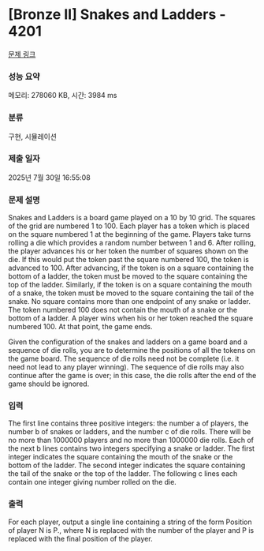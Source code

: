 # [Bronze II] Snakes and Ladders - 4201 

[문제 링크](https://www.acmicpc.net/problem/4201) 

### 성능 요약

메모리: 278060 KB, 시간: 3984 ms

### 분류

구현, 시뮬레이션

### 제출 일자

2025년 7월 30일 16:55:08

### 문제 설명

<p>Snakes and Ladders is a board game played on a 10 by 10 grid. The squares of the grid are numbered 1 to 100. Each player has a token which is placed on the square numbered 1 at the beginning of the game. Players take turns rolling a die which provides a random number between 1 and 6. After rolling, the player advances his or her token the number of squares shown on the die. If this would put the token past the square numbered 100, the token is advanced to 100. After advancing, if the token is on a square containing the bottom of a ladder, the token must be moved to the square containing the top of the ladder. Similarly, if the token is on a square containing the mouth of a snake, the token must be moved to the square containing the tail of the snake. No square contains more than one endpoint of any snake or ladder. The token numbered 100 does not contain the mouth of a snake or the bottom of a ladder. A player wins when his or her token reached the square numbered 100. At that point, the game ends.</p>

<p>Given the configuration of the snakes and ladders on a game board and a sequence of die rolls, you are to determine the positions of all the tokens on the game board. The sequence of die rolls need not be complete (i.e. it need not lead to any player winning). The sequence of die rolls may also continue after the game is over; in this case, the die rolls after the end of the game should be ignored.</p>

### 입력 

 <p>The first line contains three positive integers: the number a of players, the number b of snakes or ladders, and the number c of die rolls. There will be no more than 1000000 players and no more than 1000000 die rolls. Each of the next b lines contains two integers specifying a snake or ladder. The first integer indicates the square containing the mouth of the snake or the bottom of the ladder. The second integer indicates the square containing the tail of the snake or the top of the ladder. The following c lines each contain one integer giving number rolled on the die.</p>

### 출력 

 <p>For each player, output a single line containing a string of the form Position of player N is P., where N is replaced with the number of the player and P is replaced with the final position of the player.</p>

